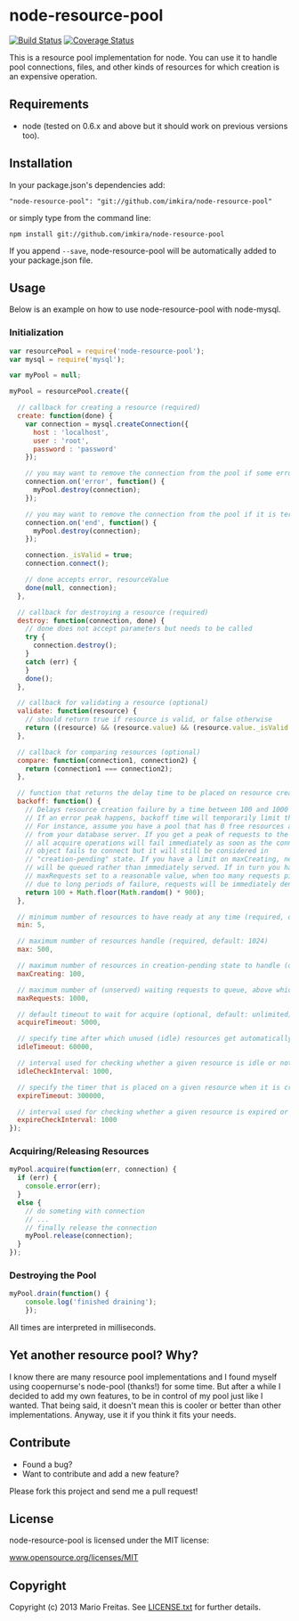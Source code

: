 node-resource-pool
==================

[![Build Status](https://travis-ci.org/imkira/node-resource-pool.png)](https://travis-ci.org/imkira/node-resource-pool)
[![Coverage Status](https://coveralls.io/repos/imkira/node-resource-pool/badge.svg?branch=master)](https://coveralls.io/r/imkira/node-resource-pool?branch=master)

This is a resource pool implementation for node.
You can use it to handle pool connections, files, and other kinds of resources
for which creation is an expensive operation.

## Requirements

* node (tested on 0.6.x and above but it should work on previous versions too).

## Installation

In your package.json's dependencies add:

```shell
"node-resource-pool": "git://github.com/imkira/node-resource-pool"
```

or simply type from the command line:

```shell
npm install git://github.com/imkira/node-resource-pool
```

If you append ```--save```, node-resource-pool will be automatically added to
your package.json file.

## Usage

Below is an example on how to use node-resource-pool with node-mysql.

### Initialization

```javascript
var resourcePool = require('node-resource-pool');
var mysql = require('mysql');

var myPool = null;

myPool = resourcePool.create({

  // callback for creating a resource (required)
  create: function(done) {
    var connection = mysql.createConnection({
      host : 'localhost',
      user : 'root',
      password : 'password'
    });

    // you may want to remove the connection from the pool if some error happens
    connection.on('error', function() {
      myPool.destroy(connection);
    });

    // you may want to remove the connection from the pool if it is terminated
    connection.on('end', function() {
      myPool.destroy(connection);
    });

    connection._isValid = true;
    connection.connect();

    // done accepts error, resourceValue
    done(null, connection);
  },

  // callback for destroying a resource (required)
  destroy: function(connection, done) {
    // done does not accept parameters but needs to be called
    try {
      connection.destroy();
    }
    catch (err) {
    }
    done();
  },

  // callback for validating a resource (optional)
  validate: function(resource) {
    // should return true if resource is valid, or false otherwise
    return ((resource) && (resource.value) && (resource.value._isValid === true));
  },

  // callback for comparing resources (optional)
  compare: function(connection1, connection2) {
    return (connection1 === connection2);
  },

  // function that returns the delay time to be placed on resource creation failure (optional)
  backoff: function() {
    // Delays resource creation failure by a time between 100 and 1000 milliseconds.
    // If an error peak happens, backoff time will temporarily limit the rate at which requets are served.
    // For instance, assume you have a pool that has 0 free resources and that you are currently disconnected
    // from your database server. If you get a peak of requests to the pool,
    // all acquire operations will fail immediately as soon as the connection
    // object fails to connect but it will still be considered in
    // "creation-pending" state. If you have a limit on maxCreating, new requests
    // will be queued rather than immediately served. If in turn you have
    // maxRequests set to a reasonable value, when too many requests pile up
    // due to long periods of failure, requests will be immediately denied.
    return 100 + Math.floor(Math.random() * 900);
  },

  // minimum number of resources to have ready at any time (required, default: 0)
  min: 5,

  // maximum number of resources handle (required, default: 1024)
  max: 500,

  // maximum number of resources in creation-pending state to handle (optional, default: unlimited)
  maxCreating: 100,

  // maximum number of (unserved) waiting requests to queue, above which requests are automatically denied (optional, default: unlimited)
  maxRequests: 1000,

  // default timeout to wait for acquire (optional, default: unlimited)
  acquireTimeout: 5000,

  // specify time after which unused (idle) resources get automatically destroyed (optional, default: disabled)
  idleTimeout: 60000,

  // interval used for checking whether a given resource is idle or not (optional, default: 1000)
  idleCheckInterval: 1000,

  // specify the timer that is placed on a given resource when it is created; if resource is not being used and this time is reached the resource is automatically destroyed (optional, default: disabled)
  expireTimeout: 300000,

  // interval used for checking whether a given resource is expired or not (optional, default: 1000)
  expireCheckInterval: 1000
});
```

### Acquiring/Releasing Resources

```javascript
myPool.acquire(function(err, connection) {
  if (err) {
    console.error(err);
  }
  else {
    // do someting with connection
    // ...
    // finally release the connection
    myPool.release(connection);
  }
});
```

### Destroying the Pool

```javascript
myPool.drain(function() {
    console.log('finished draining');
    });
```

All times are interpreted in milliseconds.

## Yet another resource pool? Why?

I know there are many resource pool implementations and I found myself using
coopernurse's node-pool (thanks!) for some time. But after a while I decided to
add my own features, to be in control of my pool just like I wanted.
That being said, it doesn't mean this is cooler or better than other
implementations. Anyway, use it if you think it fits your needs.

## Contribute

* Found a bug?
* Want to contribute and add a new feature?

Please fork this project and send me a pull request!

## License

node-resource-pool is licensed under the MIT license:

www.opensource.org/licenses/MIT

## Copyright

Copyright (c) 2013 Mario Freitas. See
[LICENSE.txt](http://github.com/imkira/node-resource-pool/blob/master/LICENSE.txt)
for further details.
